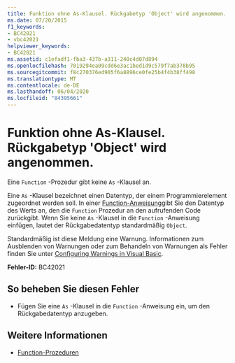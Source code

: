 ```yaml
---
title: Funktion ohne As-Klausel. Rückgabetyp 'Object' wird angenommen.
ms.date: 07/20/2015
f1_keywords:
- BC42021
- vbc42021
helpviewer_keywords:
- BC42021
ms.assetid: c1efadf1-fba3-437b-a311-240c4d07d894
ms.openlocfilehash: 7019294ea09cdd6e3ac1bed1d9c579f7ab378b95
ms.sourcegitcommit: f8c270376ed905f6a8896ce0fe25b4f4b38ff498
ms.translationtype: MT
ms.contentlocale: de-DE
ms.lasthandoff: 06/04/2020
ms.locfileid: "84395661"
---
```

# <a name="function-without-an-as-clause-return-type-of-object-assumed"></a>Funktion ohne As-Klausel. Rückgabetyp 'Object' wird angenommen.
Eine `Function` -Prozedur gibt keine `As` -Klausel an.  
  
 Eine `As` -Klausel bezeichnet einen Datentyp, der einem Programmierelement zugeordnet werden soll. In einer [Function-Anweisung](../language-reference/statements/function-statement.md)gibt Sie den Datentyp des Werts an, den die `Function` Prozedur an den aufrufenden Code zurückgibt. Wenn Sie keine `As` -Klausel in die `Function` -Anweisung einfügen, lautet der Rückgabedatentyp standardmäßig `Object`.  
  
 Standardmäßig ist diese Meldung eine Warnung. Informationen zum Ausblenden von Warnungen oder zum Behandeln von Warnungen als Fehler finden Sie unter [Configuring Warnings in Visual Basic](/visualstudio/ide/configuring-warnings-in-visual-basic).  
  
 **Fehler-ID:** BC42021  
  
## <a name="to-correct-this-error"></a>So beheben Sie diesen Fehler  
  
- Fügen Sie eine `As` -Klausel in die `Function` -Anweisung ein, um den Rückgabedatentyp anzugeben.  
  
## <a name="see-also"></a>Weitere Informationen

- [Function-Prozeduren](../programming-guide/language-features/procedures/function-procedures.md)
